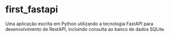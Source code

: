 # first_fastapi
Uma aplicação escrita em Python utilizando a tecnologia FastAPI para desenvolvimento de RestAPI, incluindo consulta ao banco de dados SQLite.
